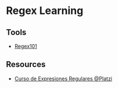 # Regex Learning

## Tools

* [Regex101](https://regex101.com/)

## Resources

* [Curso de Expresiones Regulares @Platzi](https://platzi.com/courses/expresiones-regulares/)
